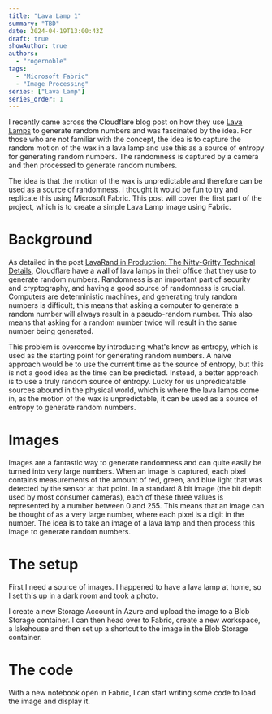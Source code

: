 ```yaml
---
title: "Lava Lamp 1"
summary: "TBD"
date: 2024-04-19T13:00:43Z
draft: true
showAuthor: true
authors:
  - "rogernoble"
tags:
  - "Microsoft Fabric"
  - "Image Processing"
series: ["Lava Lamp"]
series_order: 1
---
```


I recently came across the Cloudflare blog post on how they use [Lava Lamps](https://blog.cloudflare.com/randomness-101-lavarand-in-production) to generate random numbers and was fascinated by the idea. For those who are not familiar with the concept, the idea is to capture the random motion of the wax in a lava lamp and use this as a source of entropy for generating random numbers. The randomness is captured by a camera and then processed to generate random numbers.

The idea is that the motion of the wax is unpredictable and therefore can be used as a source of randomness. I thought it would be fun to try and replicate this using Microsoft Fabric. This post will cover the first part of the project, which is to create a simple Lava Lamp image using Fabric.

# Background

As detailed in the post [LavaRand in Production: The Nitty-Gritty Technical Details](https://blog.cloudflare.com/lavarand-in-production-the-nitty-gritty-technical-details), Cloudflare have a wall of lava lamps in their office that they use to generate random numbers. Randomness is an important part of security and cryptography, and having a good source of randomness is crucial. Computers are deterministic machines, and generating truly random numbers is difficult, this means that asking a computer to generate a random number will always result in a pseudo-random number. This also means that asking for a random number twice will result in the same number being generated.

This problem is overcome by introducing what's know as entropy, which is used as the starting point for generating random numbers. A naive approach would be to use the current time as the source of entropy, but this is not a good idea as the time can be predicted. Instead, a better approach is to use a truly random source of entropy. Lucky for us unpredicatable sources abound in the physical world, which is where the lava lamps come in, as the motion of the wax is unpredictable, it can be used as a source of entropy to generate random numbers.

# Images

Images are a fantastic way to generate randomness and can quite easily be turned into very large numbers. When an image is captured, each pixel contains measurements of the amount of red, green, and blue light that was detected by the sensor at that point. In a standard 8 bit image (the bit depth used by most consumer cameras), each of these three values is represented by a number between 0 and 255. This means that an image can be thought of as a very large number, where each pixel is a digit in the number. The idea is to take an image of a lava lamp and then process this image to generate random numbers.

# The setup

First I need a source of images. I happened to have a lava lamp at home, so I set this up in a dark room and took a photo.

I create a new Storage Account in Azure and upload the image to a Blob Storage container. I can then head over to Fabric, create a new workspace, a lakehouse and then set up a shortcut to the image in the Blob Storage container.

# The code

With a new notebook open in Fabric, I can start writing some code to load the image and display it.

```python